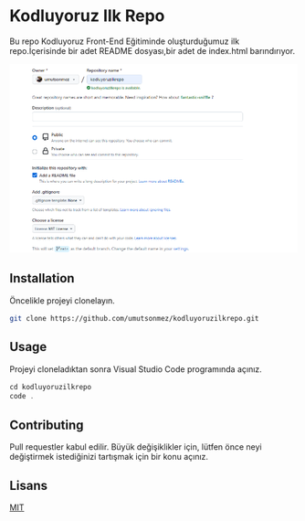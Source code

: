 
# Kodluyoruz Ilk Repo
Bu repo Kodluyoruz Front-End Eğitiminde oluşturduğumuz ilk repo.İçerisinde bir adet README dosyası,bir adet de index.html barındırıyor.



![Uygulama Ekran Görüntüsü](https://github.com/umutsonmez/kodluyoruzilkrepo/blob/main/ekran.png)

  
## Installation 

Öncelikle projeyi clonelayın. 

```bash 
git clone https://github.com/umutsonmez/kodluyoruzilkrepo.git
```
    
## Usage
Projeyi cloneladıktan sonra Visual Studio Code programında açınız.
```javascript
cd kodluyoruzilkrepo
code .
```

  

  
## Contributing

Pull requestler kabul edilir. Büyük değişiklikler için, lütfen önce neyi değiştirmek istediğinizi tartışmak için bir konu açınız.

  
## Lisans

[MIT](https://choosealicense.com/licenses/mit/)

  
